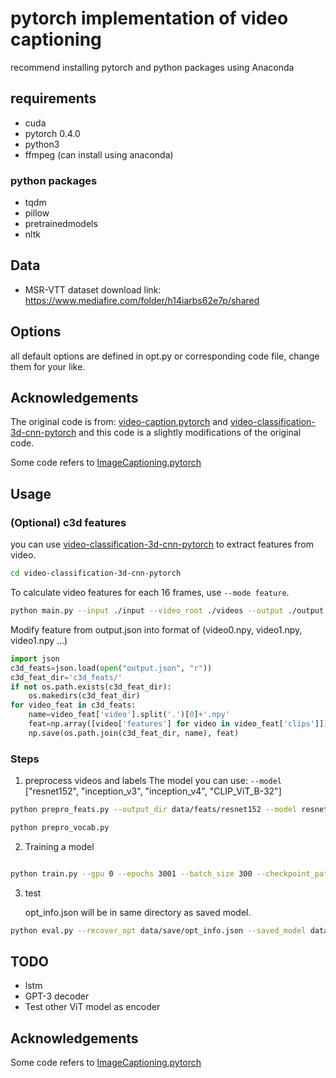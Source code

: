 # pytorch implementation of video captioning

recommend installing pytorch and python packages using Anaconda

## requirements

- cuda
- pytorch 0.4.0
- python3
- ffmpeg (can install using anaconda)

### python packages

- tqdm
- pillow
- pretrainedmodels
- nltk

## Data


- MSR-VTT dataset download link:
https://www.mediafire.com/folder/h14iarbs62e7p/shared


## Options

all default options are defined in opt.py or corresponding code file, change them for your like.

## Acknowledgements

The original code is from: [video-caption.pytorch](https://github.com/xiadingZ/video-caption.pytorch) and [video-classification-3d-cnn-pytorch](https://github.com/kenshohara/video-classification-3d-cnn-pytorch) and this code is a slightly modifications of the original code.

Some code refers to [ImageCaptioning.pytorch](https://github.com/yunjey/pytorch-tutorial/tree/master/tutorials/03-advanced/image_captioning)

## Usage

### (Optional) c3d features
you can use [video-classification-3d-cnn-pytorch](https://github.com/kenshohara/video-classification-3d-cnn-pytorch) to extract features from video. 

```bash
cd video-classification-3d-cnn-pytorch
```

To calculate video features for each 16 frames, use ```--mode feature```.
```bash
python main.py --input ./input --video_root ./videos --output ./output.json --model ./resnet-34-kinetics.pth --mode feature
```
Modify feature from output.json into format of (video0.npy, video1.npy, video1.npy ...)
```python
import json
c3d_feats=json.load(open("output.json", "r"))
c3d_feat_dir='c3d_feats/'
if not os.path.exists(c3d_feat_dir):
    os.makedirs(c3d_feat_dir)
for video_feat in c3d_feats:
    name=video_feat['video'].split('.')[0]+'.npy'
    feat=np.array([video['features'] for video in video_feat['clips']])
    np.save(os.path.join(c3d_feat_dir, name), feat)
```

### Steps

1. preprocess videos and labels
The model you can use: ``` --model ``` ["resnet152", "inception_v3", "inception_v4", "CLIP_ViT_B-32"]

```bash
python prepro_feats.py --output_dir data/feats/resnet152 --model resnet152 --n_frame_steps 40  --gpu 4,5

python prepro_vocab.py
```

2. Training a model

```bash

python train.py --gpu 0 --epochs 3001 --batch_size 300 --checkpoint_path data/save --feats_dir data/feats/resnet152 --model S2VTAttModel  --with_c3d 1 --c3d_feats_dir video-classification-3d-cnn-pytorch/c3d_feats --dim_vid 2560
```

3. test

    opt_info.json will be in same directory as saved model.

```bash
python eval.py --recover_opt data/save/opt_info.json --saved_model data/save/model_100.pth --batch_size 100 --gpu 1
```

## TODO
- lstm
- GPT-3 decoder
- Test other ViT model as encoder

## Acknowledgements
Some code refers to [ImageCaptioning.pytorch](https://github.com/ruotianluo/ImageCaptioning.pytorch)
